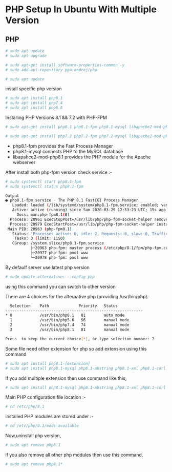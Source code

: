 # **PHP Setup In Ubuntu With Multiple Version**

## PHP

```bash
# sudo apt update  
# sudo apt upgrade  
```

```bash
# sudo apt-get install software-properties-common -y
# sudo add-apt-repository ppa:ondrej/php
```

```bash
# sudo apt update 
```

install specific php version

```bash
# sudo apt install php8.1  
# sudo apt install php7.4  
# sudo apt install php5.6  
```

Installing PHP Versions 8.1 && 7.2 with PHP-FPM

```bash
# sudo apt-get install php8.1 php8.1-fpm php8.1-mysql libapache2-mod-php8.1
```

```bash
# sudo apt-get install php7.2 php7.2-fpm php7.2-mysql libapache2-mod-php7.2 
```

- php8.1-fpm provides the Fast Process Manager
- php8.1-mysql connects PHP to the MySQL database  
- libapahce2-mod-php8.1 provides the PHP module for the Apache webserver  

After install both php-fpm version check service :-

```bash
# sudo systemctl start php8.1-fpm
# sudo systemctl status php8.1-fpm
```

```bash
Output
● php8.1-fpm.service - The PHP 8.1 FastCGI Process Manager
   Loaded: loaded (/lib/systemd/system/php8.1-fpm.service; enabled; vendor preset: enabled)
   Active: active (running) since Sun 2020-03-29 12:53:23 UTC; 15s ago
     Docs: man:php-fpm8.1(8)
  Process: 20961 ExecStopPost=/usr/lib/php/php-fpm-socket-helper remove /run/php/php-fpm.sock /etc/php/8.1/fpm/pool.d/www.conf 70 (code=exited,
  Process: 20979 ExecStartPost=/usr/lib/php/php-fpm-socket-helper install /run/php/php-fpm.sock /etc/php/8.1/fpm/pool.d/www.conf 70 (code=exite
 Main PID: 20963 (php-fpm8.1)
   Status: "Processes active: 0, idle: 2, Requests: 0, slow: 0, Traffic: 0req/sec"
    Tasks: 3 (limit: 1150)
   CGroup: /system.slice/php8.1-fpm.service
           ├─20963 php-fpm: master process (/etc/php/8.1/fpm/php-fpm.conf)
           ├─20977 php-fpm: pool www
           └─20978 php-fpm: pool www
```

By defaulf server use latest php version

```bash
# sudo update-alternatives --config php
```

using this command you can switch to other version

There are 4 choices for the alternative php (providing /usr/bin/php).

```bash
  Selection    Path             Priority   Status
------------------------------------------------------------
* 0            /usr/bin/php8.1   81        auto mode
  1            /usr/bin/php5.6   56        manual mode
  2            /usr/bin/php7.4   74        manual mode
  3            /usr/bin/php8.1   81        manual mode

Press  to keep the current choice[*], or type selection number: 2
```

Some file need other extension for php so add extension using this command

```bash
# sudo apt install php8.1-[extension]
# sudo apt install php8.1-mysql php8.1-mbstring php8.1-xml php8.1-curl  
```

If you add multiple extension then use command like this,

```bash
# sudo apt install php8.1-mysql php8.1-mbstring php8.1-xml php8.1-curl  
```

Main PHP configuration file location :-

```bash
# cd /etc/php/8.1
```

installed PHP modules are stored under :-

```bash
# cd /etc/php/8.1/mods-available  
```

Now,uninstall php version,

```bash
# sudo apt remove php8.1
```

if you also remove all other php modules then use this command,

```bash
# sudo apt remove php8.1*  
```
